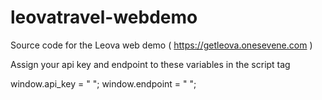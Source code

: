 # leovatravel-webdemo
Source code for the Leova web demo ( https://getleova.onesevene.com )

Assign your api key and endpoint to these variables in the script tag

window.api_key = " ";
window.endpoint = " ";